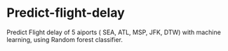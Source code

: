 # Predict-flight-delay
Predict Flight delay of 5 aiports ( SEA, ATL, MSP, JFK, DTW) with machine learning, using Random forest classifier.
